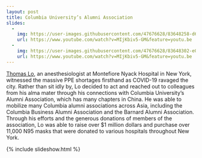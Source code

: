 ```yaml
---
layout: post
title: Columbia University’s Alumni Association
slides:
  -
    img: https://user-images.githubusercontent.com/47676628/83648258-d620e400-a583-11ea-9392-725f89da093b.jpg
    url: https://www.youtube.com/watch?v=MIjKbiv5-GM&feature=youtu.be
  -
    img: https://user-images.githubusercontent.com/47676628/83648302-e0db7900-a583-11ea-83ff-7f1d9058d72b.jpg
    url: https://www.youtube.com/watch?v=MIjKbiv5-GM&feature=youtu.be
---
```

  
[Thomas Lo](https://www.nytimes.com/interactive/2020/world/coronavirus-health-care-workers.html#item-thomas-lo), an anesthesiologist at Montefiore Nyack Hospital in New York, witnessed the massive PPE shortages firsthand as COVID-19 ravaged the city. Rather than sit idly by, Lo decided to act and reached out to colleagues from his alma mater through his connections with Columbia University’s Alumni Association, which has many chapters in China.  He was able to mobilize many Columbia alumni associations across Asia, including the Columbia Business Alumni Association and the Barnard Alumni Association. Through his efforts and the generous donations of members of the association, Lo was able to raise over $1 million dollars and purchase over 11,000 N95 masks that were donated to various hospitals throughout New York.  

{% include slideshow.html %}
